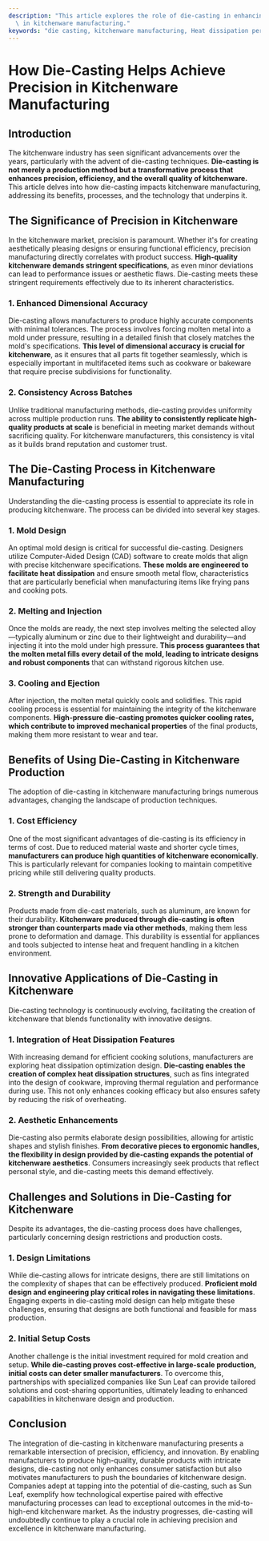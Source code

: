 ```yaml
---
description: "This article explores the role of die-casting in enhancing precision and efficiency\
  \ in kitchenware manufacturing."
keywords: "die casting, kitchenware manufacturing, Heat dissipation performance, Heat sink"
---
```

# How Die-Casting Helps Achieve Precision in Kitchenware Manufacturing

## Introduction

The kitchenware industry has seen significant advancements over the years, particularly with the advent of die-casting techniques. **Die-casting is not merely a production method but a transformative process that enhances precision, efficiency, and the overall quality of kitchenware.** This article delves into how die-casting impacts kitchenware manufacturing, addressing its benefits, processes, and the technology that underpins it.

## The Significance of Precision in Kitchenware

In the kitchenware market, precision is paramount. Whether it's for creating aesthetically pleasing designs or ensuring functional efficiency, precision manufacturing directly correlates with product success. **High-quality kitchenware demands stringent specifications**, as even minor deviations can lead to performance issues or aesthetic flaws. Die-casting meets these stringent requirements effectively due to its inherent characteristics.

### 1. Enhanced Dimensional Accuracy

Die-casting allows manufacturers to produce highly accurate components with minimal tolerances. The process involves forcing molten metal into a mold under pressure, resulting in a detailed finish that closely matches the mold's specifications. **This level of dimensional accuracy is crucial for kitchenware**, as it ensures that all parts fit together seamlessly, which is especially important in multifaceted items such as cookware or bakeware that require precise subdivisions for functionality. 

### 2. Consistency Across Batches

Unlike traditional manufacturing methods, die-casting provides uniformity across multiple production runs. **The ability to consistently replicate high-quality products at scale** is beneficial in meeting market demands without sacrificing quality. For kitchenware manufacturers, this consistency is vital as it builds brand reputation and customer trust.

## The Die-Casting Process in Kitchenware Manufacturing

Understanding the die-casting process is essential to appreciate its role in producing kitchenware. The process can be divided into several key stages.

### 1. Mold Design

An optimal mold design is critical for successful die-casting. Designers utilize Computer-Aided Design (CAD) software to create molds that align with precise kitchenware specifications. **These molds are engineered to facilitate heat dissipation** and ensure smooth metal flow, characteristics that are particularly beneficial when manufacturing items like frying pans and cooking pots.

### 2. Melting and Injection

Once the molds are ready, the next step involves melting the selected alloy—typically aluminum or zinc due to their lightweight and durability—and injecting it into the mold under high pressure. **This process guarantees that the molten metal fills every detail of the mold, leading to intricate designs and robust components** that can withstand rigorous kitchen use.

### 3. Cooling and Ejection

After injection, the molten metal quickly cools and solidifies. This rapid cooling process is essential for maintaining the integrity of the kitchenware components. **High-pressure die-casting promotes quicker cooling rates, which contribute to improved mechanical properties** of the final products, making them more resistant to wear and tear.

## Benefits of Using Die-Casting in Kitchenware Production

The adoption of die-casting in kitchenware manufacturing brings numerous advantages, changing the landscape of production techniques.

### 1. Cost Efficiency

One of the most significant advantages of die-casting is its efficiency in terms of cost. Due to reduced material waste and shorter cycle times, **manufacturers can produce high quantities of kitchenware economically**. This is particularly relevant for companies looking to maintain competitive pricing while still delivering quality products.

### 2. Strength and Durability

Products made from die-cast materials, such as aluminum, are known for their durability. **Kitchenware produced through die-casting is often stronger than counterparts made via other methods**, making them less prone to deformation and damage. This durability is essential for appliances and tools subjected to intense heat and frequent handling in a kitchen environment.

## Innovative Applications of Die-Casting in Kitchenware

Die-casting technology is continuously evolving, facilitating the creation of kitchenware that blends functionality with innovative designs.

### 1. Integration of Heat Dissipation Features

With increasing demand for efficient cooking solutions, manufacturers are exploring heat dissipation optimization design. **Die-casting enables the creation of complex heat dissipation structures**, such as fins integrated into the design of cookware, improving thermal regulation and performance during use. This not only enhances cooking efficacy but also ensures safety by reducing the risk of overheating.

### 2. Aesthetic Enhancements

Die-casting also permits elaborate design possibilities, allowing for artistic shapes and stylish finishes. **From decorative pieces to ergonomic handles, the flexibility in design provided by die-casting expands the potential of kitchenware aesthetics**. Consumers increasingly seek products that reflect personal style, and die-casting meets this demand effectively.

## Challenges and Solutions in Die-Casting for Kitchenware

Despite its advantages, the die-casting process does have challenges, particularly concerning design restrictions and production costs.

### 1. Design Limitations

While die-casting allows for intricate designs, there are still limitations on the complexity of shapes that can be effectively produced. **Proficient mold design and engineering play critical roles in navigating these limitations**. Engaging experts in die-casting mold design can help mitigate these challenges, ensuring that designs are both functional and feasible for mass production.

### 2. Initial Setup Costs

Another challenge is the initial investment required for mold creation and setup. **While die-casting proves cost-effective in large-scale production, initial costs can deter smaller manufacturers**. To overcome this, partnerships with specialized companies like Sun Leaf can provide tailored solutions and cost-sharing opportunities, ultimately leading to enhanced capabilities in kitchenware design and production.

## Conclusion

The integration of die-casting in kitchenware manufacturing presents a remarkable intersection of precision, efficiency, and innovation. By enabling manufacturers to produce high-quality, durable products with intricate designs, die-casting not only enhances consumer satisfaction but also motivates manufacturers to push the boundaries of kitchenware design. Companies adept at tapping into the potential of die-casting, such as Sun Leaf, exemplify how technological expertise paired with effective manufacturing processes can lead to exceptional outcomes in the mid-to-high-end kitchenware market. As the industry progresses, die-casting will undoubtedly continue to play a crucial role in achieving precision and excellence in kitchenware manufacturing.
